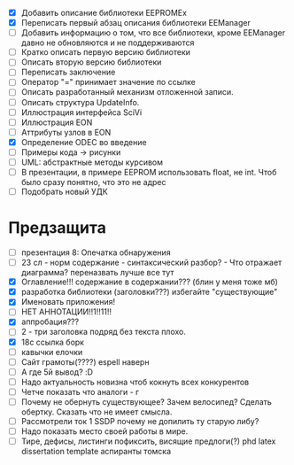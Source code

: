 - [X] Добавить описание библиотеки EEPROMEx
- [X] Переписать первый абзац описания библиотеки EEManager
- [ ] Добавить информацию о том, что все библиотеки, кроме EEManager давно не обновляются и не поддерживаются
- [ ] Кратко описать первую версию библиотеки
- [ ] Описать вторую версию библиотеки
- [ ] Переписать заключение
- [ ] Оператор "=" принимает значение по ссылке
- [ ] Описать разработанный механизм отложенной записи.
- [ ] Описать структура UpdateInfo.
- [ ] Иллюстрация интерфейса SciVi
- [ ] Иллюстрация EON
- [ ] Аттрибуты узлов в EON
- [X] Определение ODEC во введение
- [ ] Примеры кода -> рисунки
- [ ] UML: абстрактные методы курсивом
- [ ] В презентации, в примере EEPROM использовать float, не int. Чтоб было сразу понятно, что это не адрес
- [ ] Подобрать новый УДК

# Предзащита
- [ ] презентация 8: Опечатка обнаружения
- [ ] 23 сл - норм содержание - синтаксический разбор? - Что отражает диаграмма? переназвать лучше все тут
- [X] Оглавление!!! содержание в содержании??? (блин у меня тоже мб)
- [X] разработка библиотеки (заголовки???) избегайте "существующие"
- [X] Именовать приложения!
- [ ] НЕТ АННОТАЦИИ!!1!!11!!
- [X] аппробация???
- [ ] 2 - три заголовка подряд без текста плохо.
- [X] 18с ссылка борк
- [ ] кавычки елочки
- [ ] Сайт грамоты(????) espell наверн
- [ ] А где 5й вывод? :D
- [ ] Надо актуальность новизна чтоб кокнуть всех конкурентов
- [ ] Четче показать что аналоги - г
- [ ] Почему не обернуть существующее? Зачем велосипед? Сделать обертку. Сказать что не имеет смысла.
- [ ] Рассмотрели ток 1 SSDP почему не допилить ту старую либу?
- [ ] Надо показать место своей работы в мире.
- [ ] Тире, дефисы, листинги пофиксить, висящие предлоги(?) phd latex dissertation template аспиранты томска
